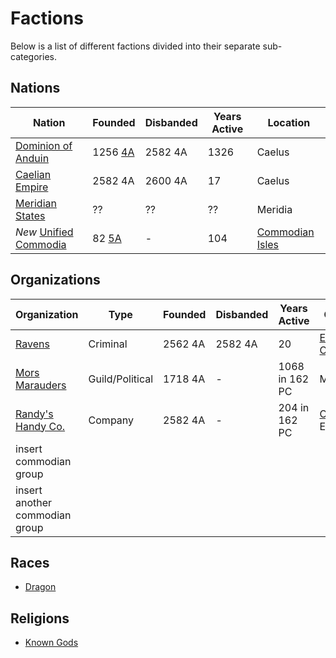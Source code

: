 # Factions

Below is a list of different factions divided into their separate sub-categories.

## Nations

| Nation | Founded | Disbanded | Years Active | Location |
| - | - | - | - | - |
| [Dominion of Anduin](Nations/dominion_of_anduin.md) | 1256 [4A](../Events/timeline.md#4th---age-of-the-ancients) | 2582 4A | 1326 | Caelus |
| [Caelian Empire](Nations/caelian_empire.md) | 2582 4A | 2600 4A | 17 | Caelus |
| [Meridian States](Nations/meridian_states.md) | ?? | ?? | ?? | Meridia |
| *New* [Unified Commodia](Nations/unified_commodia.md) | 82 [5A](../Events/timeline.md#5th---age-of-the-kings) | - | 104 | [Commodian Isles](../Locations/Land/commodian_isles.md) |

## Organizations

| Organization | Type | Founded | Disbanded | Years Active | Origin | Membership |
| - | - | - | - | - | - | - |
| [Ravens](Organizations/ravens.md) | Criminal | 2562 4A | 2582 4A | 20 |[Ebrihan, Caelus](../Locations/Land/caelus.md#ebrihan) | 2000 in 2582 4A |
| [Mors Marauders](Organizations/mors_marauders.md) | Guild/Political | 1718 4A | - | 1068 in 162 PC | Meridia | 8,000-15,000 in 162 PC |
| [Randy's Handy Co.](Organizations/mors_marauders.md) | Company | 2582 4A | - | 204 in 162 PC | [Orham](../Locations/Towns/orham.md), Ebrihan | ?? |
| insert commodian group |
| insert another commodian group |

## Races

- [Dragon](Races/dragon.md)

## Religions

- [Known Gods](Religions/gods.md)